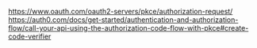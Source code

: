 https://www.oauth.com/oauth2-servers/pkce/authorization-request/
https://auth0.com/docs/get-started/authentication-and-authorization-flow/call-your-api-using-the-authorization-code-flow-with-pkce#create-code-verifier